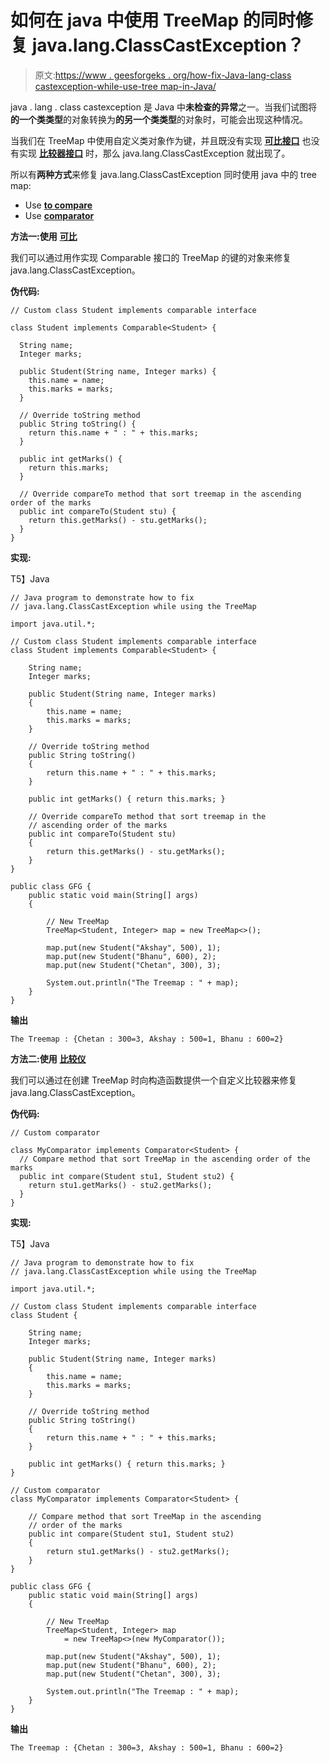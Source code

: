 # 如何在 java 中使用 TreeMap 的同时修复 java.lang.ClassCastException？

> 原文:[https://www . geesforgeks . org/how-fix-Java-lang-class castexception-while-use-tree map-in-Java/](https://www.geeksforgeeks.org/how-to-fix-java-lang-classcastexception-while-using-the-treemap-in-java/)

java . lang . class castexception 是 Java 中**未检查的异常**之一。当我们试图将**的一个类类型**的对象转换为**的另一个类类型**的对象时，可能会出现这种情况。

当我们在 TreeMap 中使用自定义类对象作为键，并且既没有实现 [**可比接口**](https://www.geeksforgeeks.org/comparable-vs-comparator-in-java/) 也没有实现 [**比较器接口**](https://www.geeksforgeeks.org/comparator-interface-java/) 时，那么 java.lang.ClassCastException 就出现了。

所以有**两种方式**来修复 java.lang.ClassCastException 同时使用 java 中的 tree map:

*   Use [**to compare**](https://www.geeksforgeeks.org/comparable-vs-comparator-in-java/)
*   Use [**comparator**](https://www.geeksforgeeks.org/comparator-interface-java/)

**方法一:使用** [**可比**](https://www.geeksforgeeks.org/comparable-vs-comparator-in-java/)

我们可以通过用作实现 Comparable 接口的 TreeMap 的键的对象来修复 java.lang.ClassCastException。

**伪代码:**

```
// Custom class Student implements comparable interface

class Student implements Comparable<Student> {

  String name;
  Integer marks;

  public Student(String name, Integer marks) {
    this.name = name;
    this.marks = marks;
  }

  // Override toString method
  public String toString() {
    return this.name + " : " + this.marks;
  }

  public int getMarks() {
    return this.marks;
  }

  // Override compareTo method that sort treemap in the ascending order of the marks
  public int compareTo(Student stu) {
    return this.getMarks() - stu.getMarks();
  }
}
```

**实现:**

T5】Java

```
// Java program to demonstrate how to fix
// java.lang.ClassCastException while using the TreeMap

import java.util.*;

// Custom class Student implements comparable interface
class Student implements Comparable<Student> {

    String name;
    Integer marks;

    public Student(String name, Integer marks)
    {
        this.name = name;
        this.marks = marks;
    }

    // Override toString method
    public String toString()
    {
        return this.name + " : " + this.marks;
    }

    public int getMarks() { return this.marks; }

    // Override compareTo method that sort treemap in the
    // ascending order of the marks
    public int compareTo(Student stu)
    {
        return this.getMarks() - stu.getMarks();
    }
}

public class GFG {
    public static void main(String[] args)
    {

        // New TreeMap
        TreeMap<Student, Integer> map = new TreeMap<>();

        map.put(new Student("Akshay", 500), 1);
        map.put(new Student("Bhanu", 600), 2);
        map.put(new Student("Chetan", 300), 3);

        System.out.println("The Treemap : " + map);
    }
}
```

**输出**

```
The Treemap : {Chetan : 300=3, Akshay : 500=1, Bhanu : 600=2}
```

**方法二:使用** [**比较仪**](https://www.geeksforgeeks.org/comparator-interface-java/)

我们可以通过在创建 TreeMap 时向构造函数提供一个自定义比较器来修复 java.lang.ClassCastException。

**伪代码:**

```
// Custom comparator

class MyComparator implements Comparator<Student> {
  // Compare method that sort TreeMap in the ascending order of the marks
  public int compare(Student stu1, Student stu2) {
    return stu1.getMarks() - stu2.getMarks();
  }
}
```

**实现:**

T5】Java

```
// Java program to demonstrate how to fix
// java.lang.ClassCastException while using the TreeMap

import java.util.*;

// Custom class Student implements comparable interface
class Student {

    String name;
    Integer marks;

    public Student(String name, Integer marks)
    {
        this.name = name;
        this.marks = marks;
    }

    // Override toString method
    public String toString()
    {
        return this.name + " : " + this.marks;
    }

    public int getMarks() { return this.marks; }
}

// Custom comparator
class MyComparator implements Comparator<Student> {

    // Compare method that sort TreeMap in the ascending
    // order of the marks
    public int compare(Student stu1, Student stu2)
    {
        return stu1.getMarks() - stu2.getMarks();
    }
}

public class GFG {
    public static void main(String[] args)
    {

        // New TreeMap
        TreeMap<Student, Integer> map
            = new TreeMap<>(new MyComparator());

        map.put(new Student("Akshay", 500), 1);
        map.put(new Student("Bhanu", 600), 2);
        map.put(new Student("Chetan", 300), 3);

        System.out.println("The Treemap : " + map);
    }
}
```

**输出**

```
The Treemap : {Chetan : 300=3, Akshay : 500=1, Bhanu : 600=2}
```